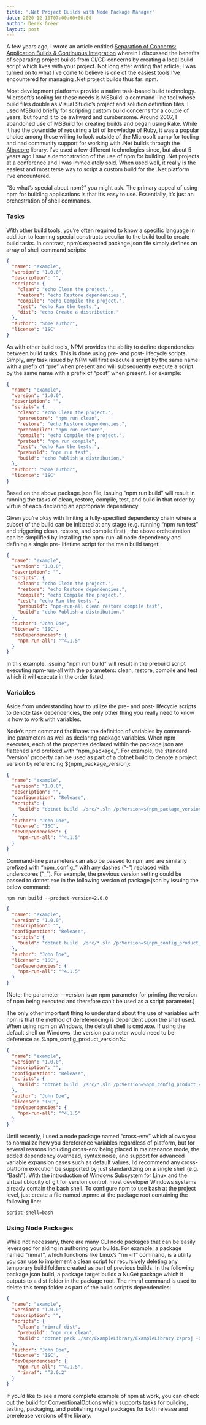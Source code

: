 ```yaml
---
title: '.Net Project Builds with Node Package Manager'
date: 2020-12-10T07:00:00+00:00
author: Derek Greer
layout: post
---
```

A few years ago, I wrote an article entitled [Separation of Concerns: Application Builds & Continuous Integration](http://aspiringcraftsman.com/2016/02/28/separation-of-concerns-application-builds-continuous-integration/) wherein I discussed the benefits of separating project builds from CI/CD concerns by creating a local build script which lives with your project.  Not long after writing that article, I was turned on to what I’ve come to believe is one of the easiest tools I’ve encountered for managing .Net project builds thus far: npm.

Most development platforms provide a native task-based build technology.  Microsoft’s tooling for these needs is MSBuild: a command-line tool whose build files double as Visual Studio’s project and solution definition files.  I used MSBuild briefly for scripting custom build concerns for a couple of years, but found it to be awkward and cumbersome.  Around 2007, I abandoned use of MSBuild for creating builds and began using Rake.  While it had the downside of requiring a bit of knowledge of Ruby, it was a popular choice among those willing to look outside of the Microsoft camp for tooling and had community support for working with .Net builds through the [Albacore](https://www.codemag.com/article/1006101/Building-.NET-Systems-with-Ruby-Rake-and-Albacore) library.  I’ve used a few different technologies since, but about 5 years ago I saw a demonstration of the use of npm for building .Net projects at a conference and I was immediately sold.  When used well, it really is the easiest and most terse way to script a custom build for the .Net platform I’ve encountered.

“So what’s special about npm?” you might ask.  The primary appeal of using npm for building applications is that it’s easy to use.  Essentially, it’s just an orchestration of shell commands. 

### Tasks
With other build tools, you’re often required to know a specific language in addition to learning special constructs peculiar to the build tool to create build tasks.  In contrast, npm’s expected package.json file simply defines an array of shell command scripts:


```json
{
  "name": "example",
  "version": "1.0.0",
  "description": "",
  "scripts": {
    "clean": "echo Clean the project.",
    "restore": "echo Restore dependencies.",
    "compile": "echo Compile the project.",
    "test": "echo Run the tests.",
    "dist": "echo Create a distribution."
  },
  "author": "Some author",
  "license": "ISC"
}
```

As with other build tools, NPM provides the ability to define dependencies between build tasks.  This is done using pre- and post- lifecycle scripts.  Simply, any task issued by NPM will first execute a script by the same name with a prefix of “pre” when present and will subsequently execute a script by the same name with a prefix of “post” when present.  For example:


```json
{
  "name": "example",
  "version": "1.0.0",
  "description": "",
  "scripts": {
    "clean": "echo Clean the project.",
    "prerestore": "npm run clean",
    "restore": "echo Restore dependencies.",
    "precompile": "npm run restore",
    "compile": "echo Compile the project.",
    "pretest": "npm run compile",
    "test": "echo Run the tests.",
    "prebuild": "npm run test",
    "build": "echo Publish a distribution."
  },
  "author": "Some author",
  "license": "ISC"
}
```

Based on the above package.json file, issuing “npm run build” will result in running the tasks of clean, restore, compile, test, and build in that order by virtue of each declaring an appropriate dependency.  

Given you’re okay with limiting a fully-specified dependency chain where a subset of the build can be initiated at any stage (e.g. running “npm run test” and triggering clean, restore, and compile first) , the above orchestration can be simplified by installing the npm-run-all node dependency and defining a single pre- lifetime script for the main build target:


```json
{
  "name": "example",
  "version": "1.0.0",
  "description": "",
  "scripts": {
    "clean": "echo Clean the project.",
    "restore": "echo Restore dependencies.",
    "compile": "echo Compile the project.",
    "test": "echo Run the tests.",
    "prebuild": "npm-run-all clean restore compile test",
    "build": "echo Publish a distribution."
  },
  "author": "John Doe",
  "license": "ISC",
  "devDependencies": {
    "npm-run-all": "^4.1.5"
  }
}
```


In this example, issuing “npm run build” will result in the prebuild script executing npm-run-all with the parameters: clean, restore, compile and test which it will execute in the order listed.

### Variables
Aside from understanding how to utilize the pre- and post- lifecycle scripts to denote task dependencies, the only other thing you really need to know is how to work with variables.

Node’s npm command facilitates the definition of variables by command-line parameters as well as declaring package variables.  When npm executes, each of the properties declared within the package.json are flattened and prefixed with “npm_package_”.  For example, the standard “version” property can be used as part of a dotnet build to denote a project version by referencing ${npm_package_version}:


```json
{
  "name": "example",
  "version": "1.0.0",
  "description": "",
  "configuration": "Release",
  "scripts": {
    "build": "dotnet build ./src/*.sln /p:Version=${npm_package_version}"
  },
  "author": "John Doe",
  "license": "ISC",
  "devDependencies": {
    "npm-run-all": "^4.1.5"
  }
}
```



Command-line parameters can also be passed to npm and are similarly prefixed with “npm_config_” with any dashes (“-”) replaced with underscores (“_”).  For example, the previous version setting could be passed to dotnet.exe in the following version of package.json by issuing the below command:

```npm run build --product-version=2.0.0```


```json
{
  "name": "example",
  "version": "1.0.0",
  "description": "",
  "configuration": "Release",
  "scripts": {
    "build": "dotnet build ./src/*.sln /p:Version=${npm_config_product_version}"
  },
  "author": "John Doe",
  "license": "ISC",
  "devDependencies": {
    "npm-run-all": "^4.1.5"
  }
}
```



(Note: the parameter --version is an npm parameter for printing the version of npm being executed and therefore can’t be used as a script parameter.)

The only other important thing to understand about the use of variables with npm is that the method of dereferencing is dependent upon the shell used.  When using npm on Windows, the default shell is cmd.exe.   If using the default shell on Windows, the version parameter would need to be deference as %npm_config_product_version%:


```json
{
  "name": "example",
  "version": "1.0.0",
  "description": "",
  "configuration": "Release",
  "scripts": {
    "build": "dotnet build ./src/*.sln /p:Version=%npm_config_product_version%"
  },
  "author": "John Doe",
  "license": "ISC",
  "devDependencies": {
    "npm-run-all": "^4.1.5"
  }
}
```
Until recently, I used a node package named “cross-env” which allows you to normalize how you dereference variables regardless of platform, but for several reasons including cross-env being placed in maintenance mode, the added dependency overhead, syntax noise, and support for advanced variable expansion cases such as default values, I’d recommend any cross-platform execution be supported by just standardizing on a single shell (e.g. “Bash”).  With the introduction of  Windows Subsystem for Linux and the virtual ubiquity of git for version control, most developer Windows systems already contain the bash shell.  To configure npm to use bash at the project level, just create a file named .npmrc at the package root containing the following line:

```
script-shell=bash
```

### Using Node Packages
While not necessary, there are many CLI node packages that can be easily leveraged for aiding in authoring your builds.  For example, a package named “rimraf”, which functions like Linux’s “rm -rf” command, is a utility you can use to implement a clean script for recursively deleting any temporary build folders created as part of previous builds.  In the following package.json build, a package target builds a NuGet package which it outputs to a dist folder in the package root.  The rimraf command is used to delete this temp folder as part of the build script’s dependencies:

```json
{
  "name": "example",
  "version": "1.0.0",
  "description": "",
  "scripts": {
    "clean": "rimraf dist",
    "prebuild": "npm run clean",
    "build": "dotnet pack ./src/ExampleLibrary/ExampleLibrary.csproj -o dist /p:Version=${npm_package_version}"
  },
  "author": "John Doe",
  "license": "ISC",
  "devDependencies": {
    "npm-run-all": "^4.1.5",
    "rimraf": "^3.0.2"
  }
}
```

If you’d like to see a more complete example of npm at work, you can check out the [build for ConventionalOptions](https://github.com/derekgreer/conventional-options/blob/master/package.json) which supports tasks for building, testing, packaging, and publishing nuget packages for both release and prerelease versions of the library.
